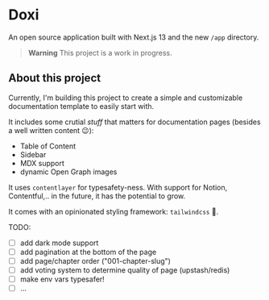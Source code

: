 # Doxi

An open source application built with Next.js 13 and the new `/app` directory.

> **Warning**
> This project is a work in progress.

## About this project

Currently, I'm building this project to create a simple and customizable documentation template to easily start with.

It includes some crutial _stuff_ that matters for documentation pages (besides a well written content 😉):

- Table of Content
- Sidebar
- MDX support
- dynamic Open Graph images

It uses `contentlayer` for typesafety-ness. With support for Notion, Contentful,.. in the future, it has the potential to grow.

It comes with an opinionated styling framework: `tailwindcss` 🐐.

TODO:

- [ ] add dark mode support
- [ ] add pagination at the bottom of the page
- [ ] add page/chapter order ("001-chapter-slug")
- [ ] add voting system to determine quality of page (upstash/redis)
- [ ] make env vars typesafer!
- [ ] ...
